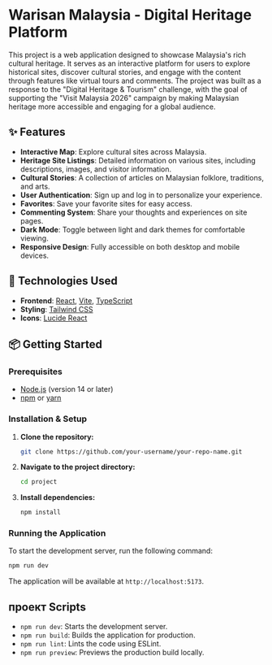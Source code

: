 # Warisan Malaysia - Digital Heritage Platform

This project is a web application designed to showcase Malaysia's rich cultural heritage. It serves as an interactive platform for users to explore historical sites, discover cultural stories, and engage with the content through features like virtual tours and comments. The project was built as a response to the "Digital Heritage & Tourism" challenge, with the goal of supporting the "Visit Malaysia 2026" campaign by making Malaysian heritage more accessible and engaging for a global audience.

## ✨ Features

- **Interactive Map**: Explore cultural sites across Malaysia.
- **Heritage Site Listings**: Detailed information on various sites, including descriptions, images, and visitor information.
- **Cultural Stories**: A collection of articles on Malaysian folklore, traditions, and arts.
- **User Authentication**: Sign up and log in to personalize your experience.
- **Favorites**: Save your favorite sites for easy access.
- **Commenting System**: Share your thoughts and experiences on site pages.
- **Dark Mode**: Toggle between light and dark themes for comfortable viewing.
- **Responsive Design**: Fully accessible on both desktop and mobile devices.

## 🚀 Technologies Used

- **Frontend**: [React](https://reactjs.org/), [Vite](https://vitejs.dev/), [TypeScript](https://www.typescriptlang.org/)
- **Styling**: [Tailwind CSS](https://tailwindcss.com/)
- **Icons**: [Lucide React](https://lucide.dev/)

## 📦 Getting Started

### Prerequisites

- [Node.js](https://nodejs.org/) (version 14 or later)
- [npm](https://www.npmjs.com/) or [yarn](https://yarnpkg.com/)

### Installation & Setup

1. **Clone the repository:**
   ```bash
   git clone https://github.com/your-username/your-repo-name.git
   ```

2. **Navigate to the project directory:**
   ```bash
   cd project
   ```

3. **Install dependencies:**
   ```bash
   npm install
   ```

### Running the Application

To start the development server, run the following command:

```bash
npm run dev
```

The application will be available at `http://localhost:5173`.

##  проект Scripts

- `npm run dev`: Starts the development server.
- `npm run build`: Builds the application for production.
- `npm run lint`: Lints the code using ESLint.
- `npm run preview`: Previews the production build locally. 